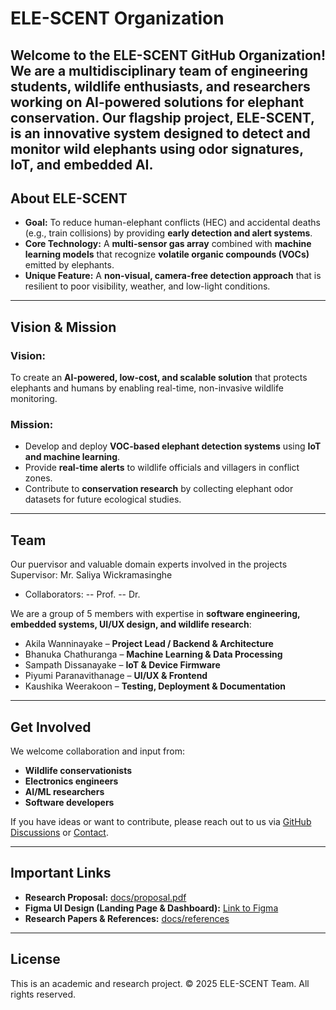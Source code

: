 # ELE-SCENT Organization

Welcome to the **ELE-SCENT GitHub Organization**!  
We are a multidisciplinary team of engineering students, wildlife enthusiasts, and researchers working on **AI-powered solutions for elephant conservation**. Our flagship project, **ELE-SCENT**, is an innovative system designed to detect and monitor wild elephants using **odor signatures, IoT, and embedded AI**.
---

## **About ELE-SCENT**
- **Goal:** To reduce human-elephant conflicts (HEC) and accidental deaths (e.g., train collisions) by providing **early detection and alert systems**.
- **Core Technology:** A **multi-sensor gas array** combined with **machine learning models** that recognize **volatile organic compounds (VOCs)** emitted by elephants.
- **Unique Feature:** A **non-visual, camera-free detection approach** that is resilient to poor visibility, weather, and low-light conditions.

---

## **Vision & Mission**
### **Vision:**  
To create an **AI-powered, low-cost, and scalable solution** that protects elephants and humans by enabling real-time, non-invasive wildlife monitoring.

### **Mission:**  
- Develop and deploy **VOC-based elephant detection systems** using **IoT and machine learning**.
- Provide **real-time alerts** to wildlife officials and villagers in conflict zones.
- Contribute to **conservation research** by collecting elephant odor datasets for future ecological studies.

---

## **Team**
Our puervisor and valuable domain experts involved in the projects
Supervisor: Mr. Saliya Wickramasinghe
- Collaborators: 
            -- Prof. 
            -- Dr.

We are a group of 5 members with expertise in **software engineering, embedded systems, UI/UX design, and wildlife research**:
- Akila Wanninayake – **Project Lead / Backend & Architecture**
- Bhanuka Chathuranga – **Machine Learning & Data Processing**
- Sampath Dissanayake – **IoT & Device Firmware**
- Piyumi Paranavithanage – **UI/UX & Frontend**
- Kaushika Weerakoon – **Testing, Deployment & Documentation**

---

## **Get Involved**
We welcome collaboration and input from:
- **Wildlife conservationists**
- **Electronics engineers**
- **AI/ML researchers**
- **Software developers**

If you have ideas or want to contribute, please reach out to us via [GitHub Discussions](#) or [Contact](#).

---

## **Important Links**
- **Research Proposal:** [docs/proposal.pdf](#)
- **Figma UI Design (Landing Page & Dashboard):** [Link to Figma](#)
- **Research Papers & References:** [docs/references](#)

---

## **License**
This is an academic and research project. © 2025 ELE-SCENT Team. All rights reserved.

